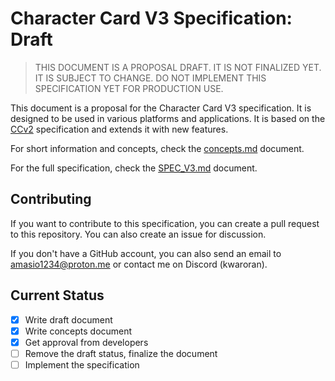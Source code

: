 # Character Card V3 Specification: Draft

> THIS DOCUMENT IS A PROPOSAL DRAFT. IT IS NOT FINALIZED YET. IT IS SUBJECT TO CHANGE. DO NOT IMPLEMENT THIS SPECIFICATION YET FOR PRODUCTION USE.

This document is a proposal for the Character Card V3 specification. It is designed to be used in various platforms and applications. It is based on the [CCv2](https://github.com/malfoyslastname/character-card-spec-v2/blob/main/spec_v2.md) specification and extends it with new features.

For short information and concepts, check the [concepts.md](concepts.md) document.

For the full specification, check the [SPEC_V3.md](SPEC_V3.md) document.

## Contributing

If you want to contribute to this specification, you can create a pull request to this repository. You can also create an issue for discussion.

If you don't have a GitHub account, you can also send an email to amasio1234@proton.me or contact me on Discord (kwaroran).

## Current Status

- [x] Write draft document
- [x] Write concepts document
- [x] Get approval from developers
- [ ] Remove the draft status, finalize the document
- [ ] Implement the specification